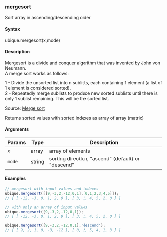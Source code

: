 ### mergesort

Sort array in ascending/descending order


#### Syntax

ubique.mergesort(x,mode)


#### Description

Mergesort is a divide and conquer algorithm that was invented by John von Neumann.  
A merge sort works as follows:  
  
1 - Divide the unsorted list into n sublists, each containing 1 element (a list of 1 element is considered sorted).  
2 - Repeatedly merge sublists to produce new sorted sublists until there is only 1 sublist remaining. This will be the sorted list.  
  
Source: [Merge sort](http://en.wikipedia.org/wiki/Merge_sort)  
  
Returns sorted values with sorted indexes as array of array (matrix)  



#### Arguments

|Params|Type|Description
|---------|----|-----------
|`x` | array | array of elements
|`mode` | string | sorting direction, "ascend" (default) or "descend"


#### Examples

```js
// mergesort with input values and indexes
ubique.mergesort([[9,-3,2,-12,0,1],[0,1,2,3,4,5]]);
// [ [ -12, -3, 0, 1, 2, 9 ], [ 3, 1, 4, 5, 2, 0 ] ]

// with only an array of input values
ubique.mergesort([9,-3,2,-12,0,1]);
// [ [ -12, -3, 0, 1, 2, 9 ], [ 3, 1, 4, 5, 2, 0 ] ]

ubique.mergesort([9,-3,2,-12,0,1],'descend');
// [ [ 9, 2, 1, 0, -3, -12 ], [ 0, 2, 5, 4, 1, 3 ] ]
```

